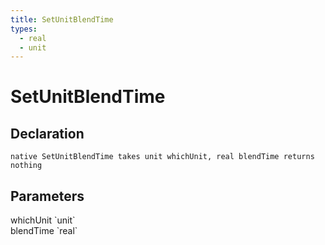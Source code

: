 ```yaml
---
title: SetUnitBlendTime
types:
  - real
  - unit
---
```


# SetUnitBlendTime

## Declaration

```
native SetUnitBlendTime takes unit whichUnit, real blendTime returns nothing
```

## Parameters
<dl>
  <dt>whichUnit `unit`</dt>
  <dd></dd>

  <dt>blendTime `real`</dt>
  <dd></dd>
</dl>